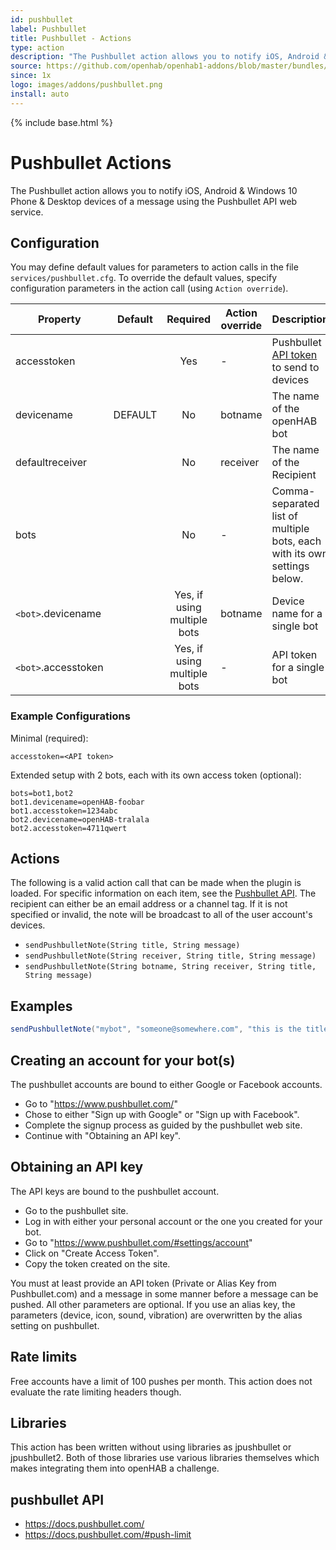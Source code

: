 ```yaml
---
id: pushbullet
label: Pushbullet
title: Pushbullet - Actions
type: action
description: "The Pushbullet action allows you to notify iOS, Android & Windows 10 Phone & Desktop devices of a message using the Pushbullet API web service."
source: https://github.com/openhab/openhab1-addons/blob/master/bundles/action/org.openhab.action.pushbullet/README.md
since: 1x
logo: images/addons/pushbullet.png
install: auto
---
```


<!-- Attention authors: Do not edit directly. Please add your changes to the appropriate source repository -->

{% include base.html %}

# Pushbullet Actions

The Pushbullet action allows you to notify iOS, Android & Windows 10 Phone & Desktop devices of a message using the Pushbullet API web service.

## Configuration

You may define default values for parameters to action calls in the file `services/pushbullet.cfg`.
To override the default values, specify configuration parameters in the action call (using `Action override`).

| Property            | Default | Required                        | Action override       | Description                                                                                                   |
|---------------------|---------|:-------------------------------:|-----------------------|---------------------------------------------------------------------------|
| accesstoken         |         | Yes                             | -                     | Pushbullet [API token](#obtaining-an-api-key) to send to devices       |
| devicename          | DEFAULT | No                              |  botname              | The name of the openHAB bot                                               |
| defaultreceiver     |         | No                              | receiver              | The name of the Recipient                                                 |
| bots                |         | No                              | -                     | Comma-separated list of multiple bots, each with its own settings below.  |
| `<bot>`.devicename  |         | Yes, if using multiple bots     | botname               | Device name for a single bot                                               |
| `<bot>`.accesstoken |         | Yes, if using multiple bots     | -                                       | API token for a single bot                               |

### Example Configurations
Minimal (required):

```
accesstoken=<API token>
```

Extended setup with 2 bots, each with its own access token (optional):

```
bots=bot1,bot2
bot1.devicename=openHAB-foobar
bot1.accesstoken=1234abc
bot2.devicename=openHAB-tralala
bot2.accesstoken=4711qwert
```

## Actions

The following is a valid action call that can be made when the plugin is loaded.
For specific information on each item, see the [Pushbullet API](https://docs.pushbullet.com/).
The recipient can either be an email address or a channel tag.
If it is not specified or invalid, the note will be broadcast to all of the user account's devices.

- `sendPushbulletNote(String title, String message)`
- `sendPushbulletNote(String receiver, String title, String message)`
- `sendPushbulletNote(String botname, String receiver, String title, String message)`

## Examples

```java
sendPushbulletNote("mybot", "someone@somewhere.com", "this is the title", "And this is the body of the message")
```

## Creating an account for your bot(s)

The pushbullet accounts are bound to either Google or Facebook accounts.

- Go to "<https://www.pushbullet.com/>"
- Chose to either "Sign up with Google" or "Sign up with Facebook".
- Complete the signup process as guided by the pushbullet web site.
- Continue with "Obtaining an API key".

## Obtaining an API key

The API keys are bound to the pushbullet account.

- Go to the pushbullet site.
- Log in with either your personal account or the one you created for your bot.
- Go to "<https://www.pushbullet.com/#settings/account>"
- Click on "Create Access Token".
- Copy the token created on the site.

You must at least provide an API token (Private or Alias Key from Pushbullet.com) and a message in some manner before a message can be pushed.
All other parameters are optional.
If you use an alias key, the parameters (device, icon, sound, vibration) are overwritten by the alias setting on pushbullet.

## Rate limits

Free accounts have a limit of 100 pushes per month.
This action does not evaluate the rate limiting headers though.

## Libraries

This action has been written without using libraries as jpushbullet or jpushbullet2.
Both of those libraries use various libraries themselves which makes integrating them into openHAB a challenge.

## pushbullet API

- <https://docs.pushbullet.com/>
- <https://docs.pushbullet.com/#push-limit>
